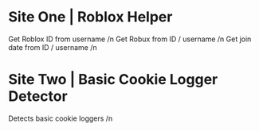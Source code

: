 # Site One | Roblox Helper
Get Roblox ID from username /n
Get Robux from ID / username /n
Get join date from ID / username /n

# Site Two | Basic Cookie Logger Detector
Detects basic cookie loggers /n

